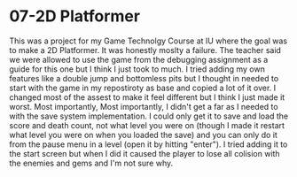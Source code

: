 # 07-2D Platformer

This was a project for my Game Technolgy Course at IU where the goal was to make a 2D Platformer. It was honestly moslty a failure. The teacher said we were allowed to use the game from the debugging assignment as a guide for this one but I think I just took to much. I tried adding my own features like a double jump and bottomless pits but I thought in needed to start with the game in my repostiroty as base and copied a lot of it over. I changed most of the assest to make it feel different but I think I just made it worst. Most importantly, Most importantly, I didn't get a far as I needed to with the save system implementation. I could only get it to save and load the score and death count, not what level you were on (though I made it restart what level you were on when you loaded the save) and you can only do it from the pause menu in a level (open it by hitting "enter"). I tried adding it to the start screen but when I did it caused the player to lose all colision with the enemies and gems and I'm not sure why.
